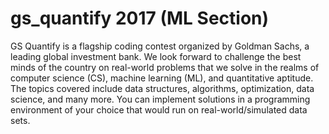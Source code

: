 # gs_quantify 2017 (ML Section)
GS Quantify is a flagship coding contest organized by Goldman Sachs, a leading global investment bank. We look forward to challenge the best minds of the country on real-world problems that we solve in the realms of computer science (CS), machine learning (ML), and quantitative aptitude. The topics covered include data structures, algorithms, optimization, data science, and many more. You can implement solutions in a programming environment of your choice that would run on real-world/simulated data sets.
